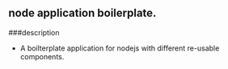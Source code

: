## node application boilerplate.

###description
- A boilterplate application for nodejs with different re-usable components.
